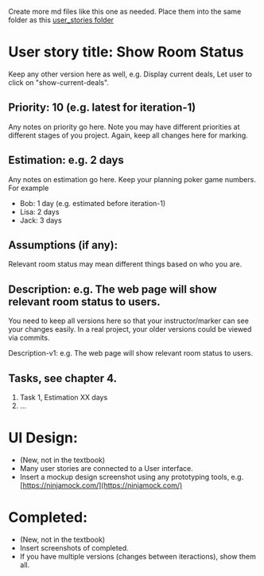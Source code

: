 Create more md files like this one as needed. Place them into the same folder 
as this [user_stories folder](./)

# User story title: Show Room Status

Keep any other version here as well, e.g. Display current deals, Let user to click on "show-current-deals".

## Priority: 10 (e.g. latest for iteration-1)
Any notes on priority go here. 
Note you may have different priorities at different stages of you project.
Again, keep all changes here for marking.

## Estimation: e.g. 2 days
Any notes on estimation go here. Keep your planning poker game numbers. For example
* Bob: 1 day (e.g. estimated before iteration-1)
* Lisa: 2 days
* Jack: 3 days

## Assumptions (if any):
Relevant room status may mean different things based on who you are.

## Description: e.g. The web page will show relevant room status to users.
You need to keep all versions here so that your instructor/marker can see your changes easily. 
In a real project, your older versions could be viewed via commits.

Description-v1: e.g. The web page will show relevant room status to users.

## Tasks, see chapter 4.

1. Task 1, Estimation XX days
2. ...


# UI Design:
* (New, not in the textbook) 
* Many user stories are connected to a User interface.
* Insert a mockup design screenshot using any prototyping tools, e.g. [https://ninjamock.com/](https://ninjamock.com/)

# Completed:
* (New, not in the textbook) 
* Insert screenshots of completed. 
* If you have multiple versions (changes between iteractions), show them all.
